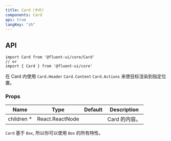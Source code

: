 ```yaml
---
title: Card（卡片）
components: Card
api: true
langKey: "zh"
---
```


## API

```
import Card from '@fluent-ui/core/Card'
// or
import { Card } from '@fluent-ui/core'
```

在 Card 内使用 `Card.Header` `Card.Content` `Card.Actions` 来使目标渲染到指定位置。

### Props

| Name | Type | Default | Description |
| --- | --- | --- | --- |
| children&nbsp;* | React.ReactNode |  | Card 的内容。 |

`Card` 基于 `Box`, 所以你可以使用 `Box` 的所有特性。
